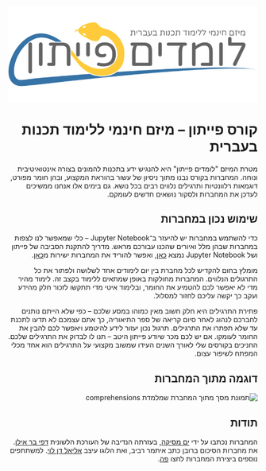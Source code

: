 
<div dir="rtl" markdown="1">

<p align="center">
<img src="content/week01/images/logo.jpg" style="display: block; margin-left: auto; margin-right: auto;" alt="לוגו של מיזם לימוד הפייתון. נחש מצויר בצבעי צהוב וכחול, הנע בין האותיות של שם הקורס: לומדים פייתון. הסלוגן המופיע מעל לשם הקורס הוא מיזם חינמי ללימוד תכנות בעברית.">
</p>

# קורס פייתון – מיזם חינמי ללימוד תכנות בעברית

מטרת המיזם "לומדים פייתון" היא להנגיש ידע בתכנות להמונים בצורה אינטואיטיבית ונוחה. המחברות בקורס נבנו מתוך ניסיון של עשור בהוראת המקצוע, ובהן חומר מפורט, דוגמאות רלוונטיות ותרגילים נלווים רבים בכל נושא. גם בימים אלו אנחנו ממשיכים לעדכן את המחברות ולסקור נושאים חדשים לעומקם.

## שימוש נכון במחברות

כדי להשתמש במחברות יש להיעזר ב־Jupyter Notebook – כלי שמאפשר לנו לצפות במחברות שבהן מלל ואיורים שהכנו עבורכם מראש. מדריך להתקנת הסביבה של פייתון ושל Jupyter Notebook נמצא [כאן](https://www.youtube.com/watch?v=lrUPmBpVQRw), ואפשר להוריד את המחברות ישירות מ[כאן](https://github.com/PythonFreeCourse/Notebooks/archive/main.zip).

מומלץ בחום להקדיש לכל מחברת בין יום לימודים אחד לשלושה ולפתור את כל התרגולים הנלווים. המחברות מחולקות באופן שמתאים ללימוד בקצב זה. לימוד מהיר מדי לא יאפשר לכם להטמיע את החומר, ובלימוד איטי מדי תתקשו לזכור חלק מהידע ועקב כך יקשה עליכם לחזור למסלול.

פתירת התרגילים היא חלק חשוב מאין כמוהו במסע שלכם – כפי שלא הייתם נותנים לחברכם לנהוג לאחר סיום קריאה של ספר התיאוריה, כך אתם עצמכם לא תדעו לתכנת עד שלא תפתרו את התרגילים. תרגול נכון יעזור לידע להיטמע ויאפשר לכם להבין את החומר לעומקו. אם יש לכם מכר שיודע פייתון היטב – תנו לו לבדוק את התרגילים שלכם. החניכים בקורסים שלי לאורך השנים העידו שמשוב מקצועי על התרגילים הוא אחד מכלי המפתח לשיפור עצום.

## דוגמה מתוך המחברות

![תמונת מסך מתוך המחברת שמלמדת comprehensions](./screenshot.png)

## תודות

המחברות נכתבו על ידי [ים מסיקה](https://www.mesicka.com), בעזרתה הנדיבה של העורכת הלשונית [דפי בר אילן](https://www.dafibarilan.com/).
את מחברות הסיכום ברובן כתב איתמר רביב, ואת הלוגו עיצב [אליאל דן לוי](https://www.elielart.com/). למשתתפים נוספים ביצירת המחברות לחצו [פה](https://github.com/PythonFreeCourse/Notebooks/blob/master/AUTHORS.rst). 

</div>
